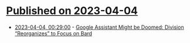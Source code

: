# [Published on 2023-04-04](index.md)

* [2023-04-04, 00:29:00](https://soylentnews.org/article.pl?sid=23/04/03/1140252&from=rss) - [Google Assistant Might be Doomed: Division “Reorganizes” to Focus on Bard](https://soylentnews.org/article.pl?sid=23/04/03/1140252&from=rss)
